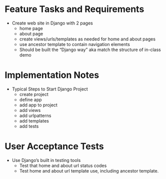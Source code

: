 # Feature Tasks and Requirements
- Create web site in Django with 2 pages
  - home page
  - about page
  - create views/urls/templates as needed for home and about pages
  - use ancestor template to contain navigation elements
  - Should be built the “Django way” aka match the structure of in-class demo
# Implementation Notes
- Typical Steps to Start Django Project
  - create project
  - define app
  - add app to project
  - add views
  - add urlpatterns
  - add templates
  - add tests
# User Acceptance Tests
- Use Django’s built in testing tools
  - Test that home and about url status codes
  - Test home and about url template use, including ancestor template.